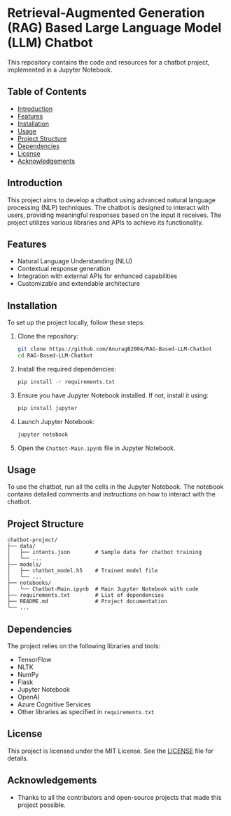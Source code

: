 # Retrieval-Augmented Generation (RAG) Based Large Language Model (LLM) Chatbot

This repository contains the code and resources for a chatbot project, implemented in a Jupyter Notebook.

## Table of Contents

- [Introduction](#introduction)
- [Features](#features)
- [Installation](#installation)
- [Usage](#usage)
- [Project Structure](#project-structure)
- [Dependencies](#dependencies)
- [License](#license)
- [Acknowledgements](#acknowledgements)

## Introduction

This project aims to develop a chatbot using advanced natural language processing (NLP) techniques. The chatbot is designed to interact with users, providing meaningful responses based on the input it receives. The project utilizes various libraries and APIs to achieve its functionality.

## Features

- Natural Language Understanding (NLU)
- Contextual response generation
- Integration with external APIs for enhanced capabilities
- Customizable and extendable architecture

## Installation

To set up the project locally, follow these steps:

1. Clone the repository:
   ```bash
   git clone https://github.com/AnuragB2004/RAG-Based-LLM-Chatbot
   cd RAG-Based-LLM-Chatbot
   ```

2. Install the required dependencies:
   ```bash
   pip install -r requirements.txt
   ```

3. Ensure you have Jupyter Notebook installed. If not, install it using:
   ```bash
   pip install jupyter
   ```

4. Launch Jupyter Notebook:
   ```bash
   jupyter notebook
   ```

5. Open the `Chatbot-Main.ipynb` file in Jupyter Notebook.

## Usage

To use the chatbot, run all the cells in the Jupyter Notebook. The notebook contains detailed comments and instructions on how to interact with the chatbot.

## Project Structure

```
chatbot-project/
├── data/
│   ├── intents.json        # Sample data for chatbot training
│   └── ...
├── models/
│   ├── chatbot_model.h5    # Trained model file
│   └── ...
├── notebooks/
│   └── Chatbot-Main.ipynb  # Main Jupyter Notebook with code
├── requirements.txt        # List of dependencies
├── README.md               # Project documentation
└── ...
```

## Dependencies

The project relies on the following libraries and tools:

- TensorFlow
- NLTK
- NumPy
- Flask
- Jupyter Notebook
- OpenAI
- Azure Cognitive Services
- Other libraries as specified in `requirements.txt`


## License

This project is licensed under the MIT License. See the [LICENSE](LICENSE) file for details.

## Acknowledgements

- Thanks to all the contributors and open-source projects that made this project possible.
